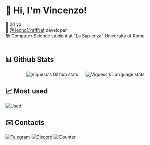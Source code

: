 # 👋 Hi, I'm Vincenzo!
📆 20 yo<br>
💼 [@TecnoCraftNet](https://github.com/TecnoCraftNet) developer<br>
📚 Computer Science student at "La Sapienza" University of Rome<br><br>

## 📊 Github Stats
<div align="center">
  <img src="https://github-readme-stats.vercel.app/api?username=Viquess&hide=stars&show_icons=true&theme=apprentice&icon_color=dcdcdc&bg_color=00000000&include_all_commits=true" alt="Viquess's Github stats">
  &nbsp;&nbsp;&nbsp;&nbsp;
  <img src="https://github-readme-stats.vercel.app/api/top-langs/?username=Viquess&layout=compact&theme=apprentice&bg_color=00000000&hide_border" alt="Viquess's Language stats">
</div>


## 📈 Most used
  ![Used](https://skillicons.dev/icons?i=java,python,mysql,idea,github,gradle,maven,jenkins)

## ✉️ Contacts
[![Telegram](https://img.shields.io/badge/Telegram-2CA5E0?style=for-the-badge&logo=telegram&logoColor=white)](https://t.me/Viques)
[![Discord](https://img.shields.io/badge/Discord-5865F2?style=for-the-badge&logo=discord&logoColor=white)](https://discord.com/users/415610256492724224)
![Counter](https://komarev.com/ghpvc/?username=Viquess&style=pixel)
